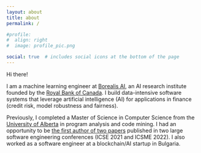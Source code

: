 ```yaml
---
layout: about
title: about
permalink: /

#profile:
#  align: right
#  image: profile_pic.png

social: true  # includes social icons at the bottom of the page
---
```


Hi there!

I am a machine learning engineer at [Borealis AI](https://borealisai.com/),
an AI research institute founded by the [Royal Bank of Canada](https://rbc.com).
I build data-intensive software systems that leverage artificial intelligence (AI) for applications in
finance (credit risk, model robustness and fairness).

Previously, I completed a Master of Science in Computer Science from the [University of Alberta](https://ualberta.ca)
in program analysis and code mining. I had an opportunity to be
[the first author of two papers](https://scholar.google.com/citations?user=dpV2oe0AAAAJ)
published in two large software engineering conferences (ICSE 2021 and ICSME 2022).
I also worked as a software engineer at a blockchain/AI startup in Bulgaria.
